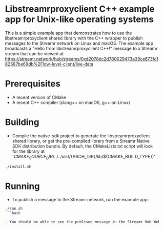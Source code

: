 # Libstreamrproxyclient C++ example app for Unix-like operating systems

This is a simple example app that demonstrates how to use the libstreamrproxyclient shared library with the C++ wrapper to publish messages to the Streamr network on Linux and macOS. The example app broadcasts a "Hello from libstreamrproxyclient C++!" message to a Streamr stream that can be viewed at https://streamr.network/hub/streams/0xd2078dc2d780029473a39ce873fc182587be69db%2Flow-level-client/live-data 

# Prerequisites

- A recent version of CMake
- A recent C++ compiler (clang++ on macOS, g++ on Linux)

# Building

- Compile the native-sdk project to generate the libstreamrproxyclient shared library, or get the pre-compiled library from a Streamr Native SDK distribution bundle. By default, the CMakeLists.txt script will look for the library at '${CMAKE_SOURCE_DIR}/../../dist/${ARCH_DIR}/lib/${CMAKE_BUILD_TYPE})'

```bash
./install.sh
```

# Running

- To publish a message to the Streamr network, run the example app:

```bash
./run.sh
```bash

- You should be able to see the publised message in the Streamr Hub Web UI at https://streamr.network/hub/streams/0xd2078dc2d780029473a39ce873fc182587be69db%2Flow-level-client/live-data

